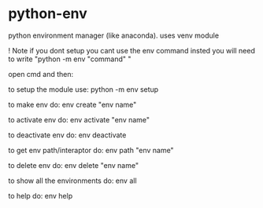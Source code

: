 # python-env
python environment manager (like anaconda).
uses venv module

! Note if you dont setup you cant use the env command insted you will need to write "python -m env "command" " 

open cmd and then:

to setup the module use: python -m env setup

to make env do: env create "env name"

to activate env do: env activate "env name"

to deactivate env do: env deactivate

to get env path/interaptor do: env path "env name"

to delete env do: env delete "env name"

to show all the environments do: env all

to help do: env help
